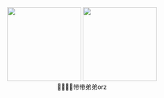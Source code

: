 
<div align="center">
<span>  </span>
<img height="170px" src="https://github-readme-stats.vercel.app/api?username=Plumliil&theme= " /><span>  </span><img height="170px" src="https://github-readme-stats.vercel.app/api/top-langs/?username=Plumliil&layout=compact&langs_count=8&theme= " />
<span>  </span>
</div>

<div align="center">
  <!--   <img height="170px" style="margin-left:300px" src="https://stats.justsong.cn/api/leetcode?username=plumliil&cn=true " /> -->
  <div align="center">🙇‍♂️🙇‍♂️带带弟弟orz</div>
  <span></span>  
</div>
